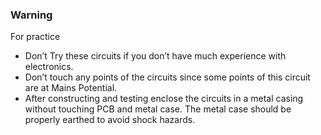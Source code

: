 ### Warning 
For practice
- Don’t Try these circuits if you don’t have much experience with electronics. 
- Don’t touch any points of the circuits since some points of this circuit are at Mains Potential. 
- After constructing and testing enclose the circuits in a metal casing without touching PCB and metal case. 
The metal case should be properly earthed to avoid shock hazards. 
